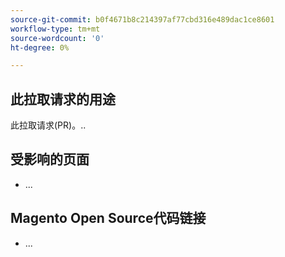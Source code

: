```yaml
---
source-git-commit: b0f4671b8c214397af77cbd316e489dac1ce8601
workflow-type: tm+mt
source-wordcount: '0'
ht-degree: 0%

---
```

## 此拉取请求的用途

此拉取请求(PR)。..

## 受影响的页面

<!-- REQUIRED List the affected pages on experienceleague.adobe.com (URLs). Not necessary for large numbers of files. -->

- ...

## Magento Open Source代码链接

<!--  OPTIONAL - REMOVE THIS SECTION IF NOT USED. If this pull request references a file in a Magento Open Source or Adobe Commerce codebase repository, add it here. -->

- ...

<!--
If you are fixing a GitHub issue, using the GitHub keyword format (https://help.github.com/en/articles/closing-issues-using-keywords#closing-an-issue-in-a-different-repository) closes the issue when this pull request is merged. Example: `Fixes #1234`.

`master` is the default branch. Merged pull requests to `master` go live on the site automatically. Any requested changes to content on the `master` branch must be related to the released codebase. Any content related to future releases goes in the `develop` branch.

See Contribution guidelines (https://github.com/AdobeDocs/commerce-operations.en/blob/main/contributing.md) for more information.
-->
